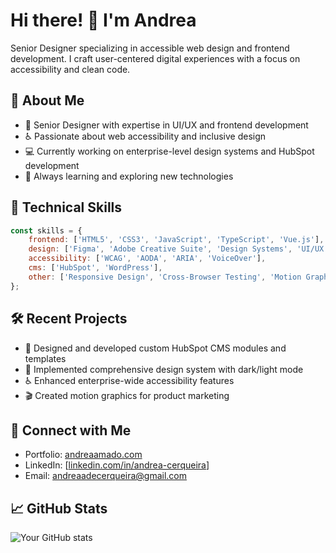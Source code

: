 # Hi there! 👋 I'm Andrea

Senior Designer specializing in accessible web design and frontend development. I craft user-centered digital experiences with a focus on accessibility and clean code.

## 🚀 About Me
- 🎨 Senior Designer with expertise in UI/UX and frontend development
- ♿ Passionate about web accessibility and inclusive design
- 💻 Currently working on enterprise-level design systems and HubSpot development
- 🌱 Always learning and exploring new technologies

## 💼 Technical Skills
```javascript
const skills = {
    frontend: ['HTML5', 'CSS3', 'JavaScript', 'TypeScript', 'Vue.js'],
    design: ['Figma', 'Adobe Creative Suite', 'Design Systems', 'UI/UX'],
    accessibility: ['WCAG', 'AODA', 'ARIA', 'VoiceOver'],
    cms: ['HubSpot', 'WordPress'],
    other: ['Responsive Design', 'Cross-Browser Testing', 'Motion Graphics']
};
```

## 🛠️ Recent Projects
- 📱 Designed and developed custom HubSpot CMS modules and templates
- 🎨 Implemented comprehensive design system with dark/light mode
- ♿ Enhanced enterprise-wide accessibility features
- 🎬 Created motion graphics for product marketing

## 🔗 Connect with Me
- Portfolio: [andreaamado.com](https://andreaamado.com)
- LinkedIn: [[linkedin.com/in/andrea-cerqueira](https://www.linkedin.com/in/andrea-cerqueira/)]
- Email: andreaadecerqueira@gmail.com

## 📈 GitHub Stats
![Your GitHub stats](https://github-readme-stats.vercel.app/api?username=andreacerqueira&show_icons=true&theme=dracula)
